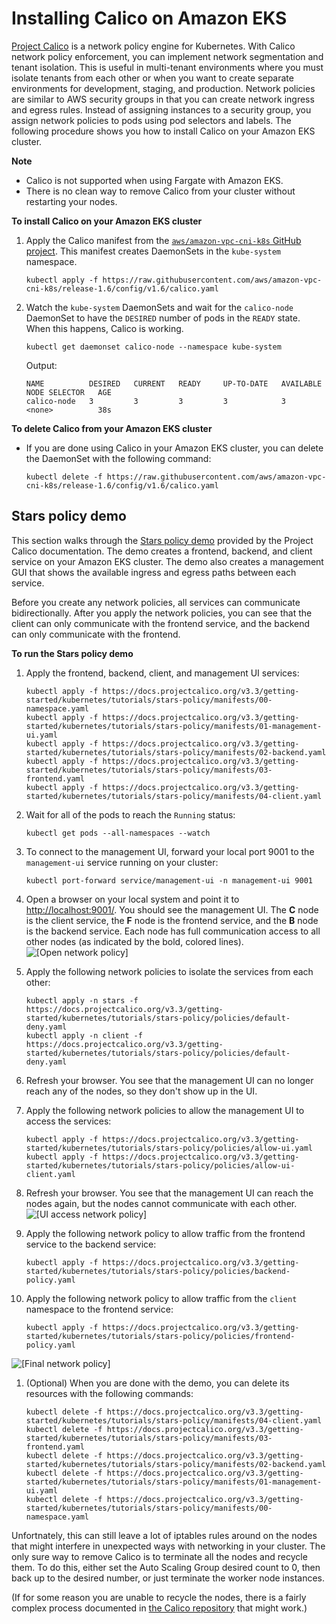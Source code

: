 # Installing Calico on Amazon EKS<a name="calico"></a>

[Project Calico](https://www.projectcalico.org/) is a network policy engine for Kubernetes\. With Calico network policy enforcement, you can implement network segmentation and tenant isolation\. This is useful in multi\-tenant environments where you must isolate tenants from each other or when you want to create separate environments for development, staging, and production\. Network policies are similar to AWS security groups in that you can create network ingress and egress rules\. Instead of assigning instances to a security group, you assign network policies to pods using pod selectors and labels\. The following procedure shows you how to install Calico on your Amazon EKS cluster\. 

**Note**  
* Calico is not supported when using Fargate with Amazon EKS\.
* There is no clean way to remove Calico from your cluster without restarting your nodes.

**To install Calico on your Amazon EKS cluster**

1. Apply the Calico manifest from the [`aws/amazon-vpc-cni-k8s` GitHub project](https://github.com/aws/amazon-vpc-cni-k8s)\. This manifest creates DaemonSets in the `kube-system` namespace\.

   ```
   kubectl apply -f https://raw.githubusercontent.com/aws/amazon-vpc-cni-k8s/release-1.6/config/v1.6/calico.yaml
   ```

1. Watch the `kube-system` DaemonSets and wait for the `calico-node` DaemonSet to have the `DESIRED` number of pods in the `READY` state\. When this happens, Calico is working\.

   ```
   kubectl get daemonset calico-node --namespace kube-system
   ```

   Output:

   ```
   NAME          DESIRED   CURRENT   READY     UP-TO-DATE   AVAILABLE   NODE SELECTOR   AGE
   calico-node   3         3         3         3            3           <none>          38s
   ```

**To delete Calico from your Amazon EKS cluster**
+ If you are done using Calico in your Amazon EKS cluster, you can delete the DaemonSet with the following command:

  ```
  kubectl delete -f https://raw.githubusercontent.com/aws/amazon-vpc-cni-k8s/release-1.6/config/v1.6/calico.yaml
  ```

## Stars policy demo<a name="calico-stars-demo"></a>

This section walks through the [Stars policy demo](https://docs.projectcalico.org/v3.1/getting-started/kubernetes/tutorials/stars-policy/) provided by the Project Calico documentation\. The demo creates a frontend, backend, and client service on your Amazon EKS cluster\. The demo also creates a management GUI that shows the available ingress and egress paths between each service\. 

Before you create any network policies, all services can communicate bidirectionally\. After you apply the network policies, you can see that the client can only communicate with the frontend service, and the backend can only communicate with the frontend\.

**To run the Stars policy demo**

1. Apply the frontend, backend, client, and management UI services:

   ```
   kubectl apply -f https://docs.projectcalico.org/v3.3/getting-started/kubernetes/tutorials/stars-policy/manifests/00-namespace.yaml
   kubectl apply -f https://docs.projectcalico.org/v3.3/getting-started/kubernetes/tutorials/stars-policy/manifests/01-management-ui.yaml
   kubectl apply -f https://docs.projectcalico.org/v3.3/getting-started/kubernetes/tutorials/stars-policy/manifests/02-backend.yaml
   kubectl apply -f https://docs.projectcalico.org/v3.3/getting-started/kubernetes/tutorials/stars-policy/manifests/03-frontend.yaml
   kubectl apply -f https://docs.projectcalico.org/v3.3/getting-started/kubernetes/tutorials/stars-policy/manifests/04-client.yaml
   ```

1. Wait for all of the pods to reach the `Running` status:

   ```
   kubectl get pods --all-namespaces --watch
   ```

1. To connect to the management UI, forward your local port 9001 to the `management-ui` service running on your cluster:

   ```
   kubectl port-forward service/management-ui -n management-ui 9001
   ```

1. Open a browser on your local system and point it to [http://localhost:9001/](http://localhost:9001/)\. You should see the management UI\. The **C** node is the client service, the **F** node is the frontend service, and the **B** node is the backend service\. Each node has full communication access to all other nodes \(as indicated by the bold, colored lines\)\.  
![\[Open network policy\]](http://docs.aws.amazon.com/eks/latest/userguide/images/stars-default.png)

1. Apply the following network policies to isolate the services from each other:

   ```
   kubectl apply -n stars -f https://docs.projectcalico.org/v3.3/getting-started/kubernetes/tutorials/stars-policy/policies/default-deny.yaml
   kubectl apply -n client -f https://docs.projectcalico.org/v3.3/getting-started/kubernetes/tutorials/stars-policy/policies/default-deny.yaml
   ```

1. Refresh your browser\. You see that the management UI can no longer reach any of the nodes, so they don't show up in the UI\.

1. Apply the following network policies to allow the management UI to access the services:

   ```
   kubectl apply -f https://docs.projectcalico.org/v3.3/getting-started/kubernetes/tutorials/stars-policy/policies/allow-ui.yaml
   kubectl apply -f https://docs.projectcalico.org/v3.3/getting-started/kubernetes/tutorials/stars-policy/policies/allow-ui-client.yaml
   ```

1. Refresh your browser\. You see that the management UI can reach the nodes again, but the nodes cannot communicate with each other\.  
![\[UI access network policy\]](http://docs.aws.amazon.com/eks/latest/userguide/images/stars-no-traffic.png)

1. Apply the following network policy to allow traffic from the frontend service to the backend service:

   ```
   kubectl apply -f https://docs.projectcalico.org/v3.3/getting-started/kubernetes/tutorials/stars-policy/policies/backend-policy.yaml
   ```

1. Apply the following network policy to allow traffic from the `client` namespace to the frontend service:

   ```
   kubectl apply -f https://docs.projectcalico.org/v3.3/getting-started/kubernetes/tutorials/stars-policy/policies/frontend-policy.yaml
   ```  
![\[Final network policy\]](http://docs.aws.amazon.com/eks/latest/userguide/images/stars-final.png)

1. \(Optional\) When you are done with the demo, you can delete its resources with the following commands:

   ```
   kubectl delete -f https://docs.projectcalico.org/v3.3/getting-started/kubernetes/tutorials/stars-policy/manifests/04-client.yaml
   kubectl delete -f https://docs.projectcalico.org/v3.3/getting-started/kubernetes/tutorials/stars-policy/manifests/03-frontend.yaml
   kubectl delete -f https://docs.projectcalico.org/v3.3/getting-started/kubernetes/tutorials/stars-policy/manifests/02-backend.yaml
   kubectl delete -f https://docs.projectcalico.org/v3.3/getting-started/kubernetes/tutorials/stars-policy/manifests/01-management-ui.yaml
   kubectl delete -f https://docs.projectcalico.org/v3.3/getting-started/kubernetes/tutorials/stars-policy/manifests/00-namespace.yaml
   ```
Unfortnately, this can still leave a lot of iptables rules around on the nodes that might interfere in unexpected ways with networking in your cluster. The only sure way to remove Calico is to terminate all the nodes and recycle them. To do this, either set the Auto Scaling Group desired count to 0, then back up to the desired number, or just terminate the worker node instances.

(If for some reason you are unable to recycle the nodes, there is a fairly complex process documented in [the Calico repository](https://github.com/projectcalico/calico/blob/master/hack/remove-calico-policy/remove-policy.md) that might work.)
